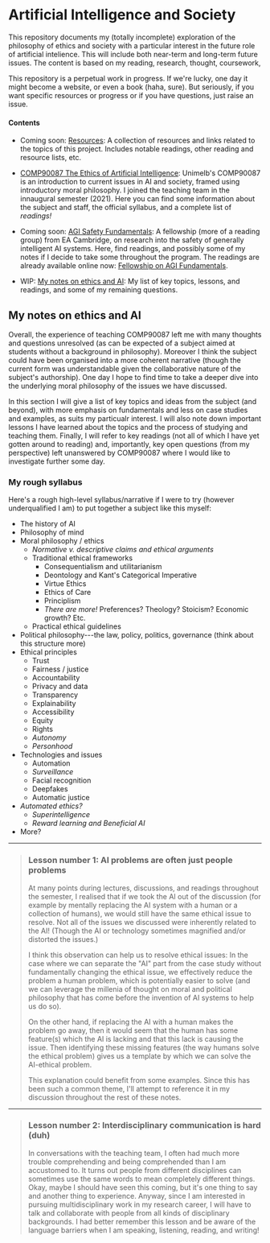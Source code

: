 # Artificial Intelligence and Society

This repository documents my (totally incomplete) exploration of the
philosophy of ethics and society with a particular interest in the future
role of artificial intelience. This will include both near-term and
long-term future issues.
The content is based on my reading, research, thought, coursework, 


This repository is a perpetual work in progress.
If we're lucky, one day it might become a website, or even a book (haha,
sure).
But seriously, if you want specific resources or progress or if you have
questions, just raise an issue.


#### Contents

* Coming soon:
  [Resources](resources.md):
  A collection of resources and links related to the topics of this project.
  Includes notable readings, other reading and resource lists, etc.

* [COMP90087 The Ethics of Artificial Intelligence](comp90087/):
  Unimelb's COMP90087 is an introduction to current issues in AI and society,
  framed using introductory moral philosophy.
  I joined the teaching team in the innaugural semester (2021).
  Here you can find some information about the subject and staff, the
  official syllabus, and a complete list of *readings!*

* Coming soon:
  [AGI Safety Fundamentals](agisf/):
  A fellowship (more of a reading group) from EA Cambridge, on research into
  the safety of generally intelligent AI systems.
  Here, find readings, and possibly some of my notes if I decide to take
  some throughout the program.
  The readings are already available online now:
  [Fellowship on AGI Fundamentals](https://www.eacambridge.org/agi-safety-fundamentals).

* WIP: [My notes on ethics and AI](my-notes-on-thecis-and-ai):
  My list of key topics, lessons, and readings, and some of my remaining
  questions.


## My notes on ethics and AI


Overall, the experience of teaching COMP90087 left me with many thoughts
and questions unresolved
(as can be expected of a subject aimed at students without a background in
philosophy).
Moreover I think the subject could have been organised into a more coherent
narrative (though the current form was understandable given the collaborative
nature of the subject's authorship).
One day I hope to find time to take a deeper dive into the underlying
moral philosophy of the issues we have discussed.

In this section I will give a list of key topics and ideas from the subject
(and beyond), with more emphasis on fundamentals and less on case studies and
examples, as suits my particualr interest. I will also note down important
lessons I have learned about the topics and the process of studying and
teaching them. Finally, I will refer to key readings (not all of which I have
yet gotten around to reading) and, importantly, key open questions (from my
perspective) left unanswered by COMP90087 where I would like to investigate
further some day.

### My rough syllabus

Here's a rough high-level syllabus/narrative if I were to try (however
underqualified I am) to put together a subject like this myself:

* The history of AI
* Philosophy of mind
* Moral philosophy / ethics
  * *Normative v. descriptive claims and ethical arguments*
  * Traditional ethical frameworks
    * Consequentialism and utilitarianism
    * Deontology and Kant's Categorical Imperative
    * Virtue Ethics
    * Ethics of Care
    * Principlism
    * *There are more!* Preferences? Theology? Stoicism? Economic growth?
      Etc.
  * Practical ethical guidelines
* Political philosophy---the law, policy, politics, governance (think
  about this structure more)
* Ethical principles
  * Trust
  * Fairness / justice
  * Accountability
  * Privacy and data
  * Transparency
  * Explainability
  * Accessibility
  * Equity
  * Rights
  * *Autonomy*
  * *Personhood*
* Technologies and issues
  * Automation
  * *Surveillance*
  * Facial recognition
  * Deepfakes
  * Automatic justice
* *Automated ethics?*
  * *Superintelligence*
  * *Reward learning and Beneficial AI*
* More?

---

> ### Lesson number 1: AI problems are often just people problems
> 
> At many points during lectures, discussions, and readings throughout the
> semester, I realised that if we took the AI out of the discussion (for
> example by mentally replacing the AI system with a human or a collection of
> humans), we would still have the same ethical issue to resolve. 
> Not all of the issues we discussed were inherently related to the AI!
> (Though the AI or technology sometimes magnified and/or distorted the
> issues.)
> 
> I think this observation can help us to resolve ethical issues:
> In the case where we can separate the "AI" part from the case study without
> fundamentally changing the ethical issue, we effectively reduce the problem
> a human problem, which is potentially easier to solve
> (and we can leverage the millenia of thought on moral and political
> philosophy that has come before the invention of AI systems to help us do
> so).
> 
> On the other hand, if replacing the AI with a human makes the problem go
> away, then it would seem that the human has some feature(s) which the AI is
> lacking and that this lack is causing the issue. Then identifying these
> missing features (the way humans solve the ethical problem) gives us a
> template by which we can solve the AI-ethical problem.
> 
> This explanation could benefit from some examples. Since this has been such
> a common theme, I'll attempt to reference it in my discussion throughout the
> rest of these notes.

---

> ### Lesson number 2: Interdisciplinary communication is hard (duh)
> 
> In conversations with the teaching team, I often had much more trouble
> comprehending and being comprehended than I am accustomed to. It turns out
> people from different disciplines can sometimes use the same words to mean
> completely different things. Okay, maybe I should have seen this coming, but
> it's one thing to say and another thing to experience. Anyway, since I am
> interested in pursuing multidisciplinary work in my research career, I will
> have to talk and collaborate with people from all kinds of disciplinary
> backgrounds. I had better remember this lesson and be aware of the language
> barriers when I am speaking, listening, reading, and writing!

